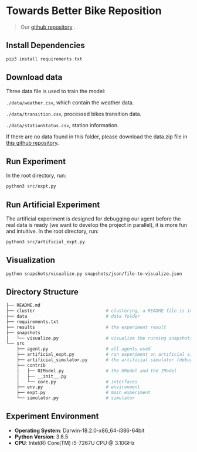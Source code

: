 # Towards Better Bike Reposition

> Our [github repository](https://github.com/enhuiz/strl) .

## Install Dependencies

```bash
pip3 install requirements.txt
```

## Download data

Three data file is used to train the model:

`./data/weather.csv`, which contain the weather data.

`./data/transition.csv`, processed bikes transition data.

`./data/stationStatus.csv`, station information.

If there are no data found in this folder, please download the data.zip file in [this github repository](https://github.com/enhuiz/Bike-Reposition-Data).

## Run Experiment

In the root directory, run:

```bash
python3 src/expt.py
```

## Run Artificial Experiment

The artificial experiment is designed for debugging our agent before the real data is ready (we want to develop the project in parallel), it is more fun and intuitive. In the root directory, run:

```bash
python3 src/artificial_expt.py
```

## Visualization

```bash
python snapshots/visualize.py snapshots/json/file-to-visualize.json
```

## Directory Structure

```bash
├── README.md
├── cluster                           # clustering, a README file is inside it
├── data                              # data folder
├── requirements.txt
├── results                           # the experiment result
├── snapshots
│   └── visualize.py                  # visualize the running snapshots (json file generated during running)
└── src
    ├── agent.py                      # all agents used
    ├── artificial_expt.py            # run experiment on artificial situation (debug)
    ├── artificial_simulator.py       # the artificial simulator (debug)
    ├── contrib
    │   ├── OIModel.py                # the OModel and the IModel
    │   ├── __init__.py
    │   └── core.py                   # interfaces
    ├── env.py                        # environment
    ├── expt.py                       # main experiment
    └── simulator.py                  # simulator
```

## Experiment Environment

- **Operating System**: Darwin-18.2.0-x86_64-i386-64bit
- **Python Version**: 3.6.5
- **CPU**: Intel(R) Core(TM) i5-7267U CPU @ 3.10GHz
